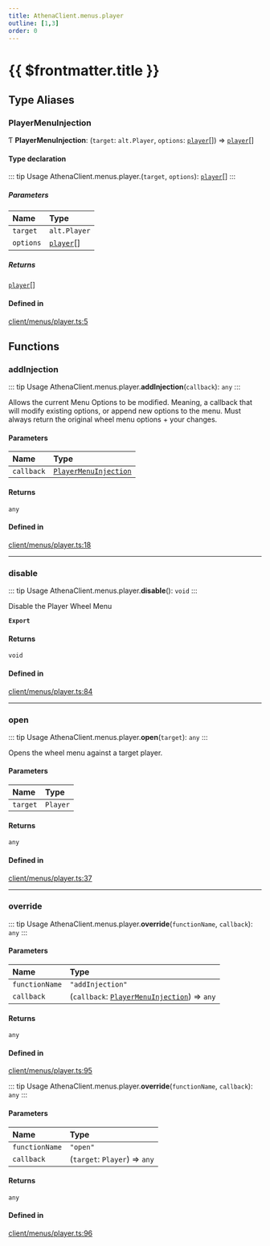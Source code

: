 ```yaml
---
title: AthenaClient.menus.player
outline: [1,3]
order: 0
---
```


# {{ $frontmatter.title }}


## Type Aliases

### PlayerMenuInjection

Ƭ **PlayerMenuInjection**: (`target`: `alt.Player`, `options`: [`player`](server_config.md#player)[]) => [`player`](server_config.md#player)[]

#### Type declaration

::: tip Usage
AthenaClient.menus.player.(`target`, `options`): [`player`](server_config.md#player)[]
:::

##### Parameters

| Name | Type |
| :------ | :------ |
| `target` | `alt.Player` |
| `options` | [`player`](server_config.md#player)[] |

##### Returns

[`player`](server_config.md#player)[]

#### Defined in

[client/menus/player.ts:5](https://github.com/Stuyk/altv-athena/blob/85b158f/src/core/client/menus/player.ts#L5)

## Functions

### addInjection

::: tip Usage
AthenaClient.menus.player.**addInjection**(`callback`): `any`
:::

Allows the current Menu Options to be modified.
Meaning, a callback that will modify existing options, or append new options to the menu.
Must always return the original wheel menu options + your changes.

#### Parameters

| Name | Type |
| :------ | :------ |
| `callback` | [`PlayerMenuInjection`](client_menus_player.md#PlayerMenuInjection) |

#### Returns

`any`

#### Defined in

[client/menus/player.ts:18](https://github.com/Stuyk/altv-athena/blob/85b158f/src/core/client/menus/player.ts#L18)

___

### disable

::: tip Usage
AthenaClient.menus.player.**disable**(): `void`
:::

Disable the Player Wheel Menu

**`Export`**

#### Returns

`void`

#### Defined in

[client/menus/player.ts:84](https://github.com/Stuyk/altv-athena/blob/85b158f/src/core/client/menus/player.ts#L84)

___

### open

::: tip Usage
AthenaClient.menus.player.**open**(`target`): `any`
:::

Opens the wheel menu against a target player.

#### Parameters

| Name | Type |
| :------ | :------ |
| `target` | `Player` |

#### Returns

`any`

#### Defined in

[client/menus/player.ts:37](https://github.com/Stuyk/altv-athena/blob/85b158f/src/core/client/menus/player.ts#L37)

___

### override

::: tip Usage
AthenaClient.menus.player.**override**(`functionName`, `callback`): `any`
:::

#### Parameters

| Name | Type |
| :------ | :------ |
| `functionName` | ``"addInjection"`` |
| `callback` | (`callback`: [`PlayerMenuInjection`](client_menus_player.md#PlayerMenuInjection)) => `any` |

#### Returns

`any`

#### Defined in

[client/menus/player.ts:95](https://github.com/Stuyk/altv-athena/blob/85b158f/src/core/client/menus/player.ts#L95)

::: tip Usage
AthenaClient.menus.player.**override**(`functionName`, `callback`): `any`
:::

#### Parameters

| Name | Type |
| :------ | :------ |
| `functionName` | ``"open"`` |
| `callback` | (`target`: `Player`) => `any` |

#### Returns

`any`

#### Defined in

[client/menus/player.ts:96](https://github.com/Stuyk/altv-athena/blob/85b158f/src/core/client/menus/player.ts#L96)

